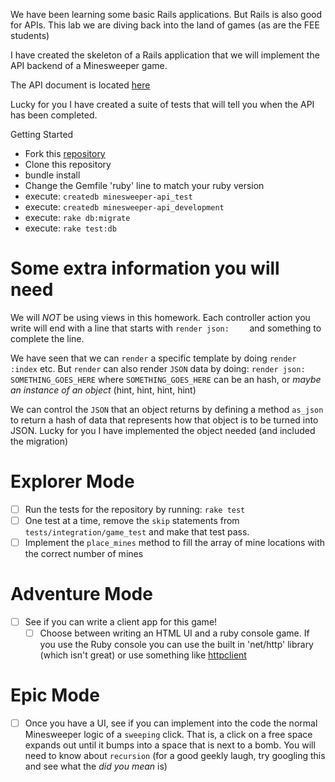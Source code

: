 We have been learning some basic Rails applications. But Rails is also good for APIs. This lab we are diving back into the land of games (as are the FEE students)

I have created the skeleton of a Rails application that we will implement the API backend of a Minesweeper game.

The API document is located [here](https://minesweeper-api.herokuapp.com/)

Lucky for you I have created a suite of tests that will tell you when the API has been completed.

Getting Started
- Fork this [repository](https://github.com/tiy-tpa-ruby-q3-2015/minesweeper-api)
- Clone this repository
- bundle install
- Change the Gemfile 'ruby' line to match your ruby version
- execute: `createdb minesweeper-api_test`
- execute: `createdb minesweeper-api_development`
- execute: `rake db:migrate`
- execute: `rake test:db`

# Some extra information you will need

We will *NOT* be using views in this homework. Each controller action you write will end with a line that starts with `render json:    ` and something to complete the line.

We have seen that we can `render` a specific template by doing `render :index` etc. But `render` can also render `JSON` data by doing: `render json: SOMETHING_GOES_HERE` where `SOMETHING_GOES_HERE` can be an hash, or _maybe an instance of an object_ (hint, hint, hint, hint)

We can control the `JSON` that an object returns by defining a method `as_json` to return a hash of data that represents how that object is to be turned into JSON. Lucky for you I have implemented the object needed (and included the migration)

# Explorer Mode
- [ ] Run the tests for the repository by running: `rake test`
- [ ] One test at a time, remove the `skip` statements from `tests/integration/game_test` and make that test pass.
- [ ] Implement the `place_mines` method to fill the array of mine locations with the correct number of mines

# Adventure Mode
- [ ] See if you can write a client app for this game!
  - [ ] Choose between writing an HTML UI and a ruby console game. If you use the Ruby console you can use the built in 'net/http' library (which isn't great) or use something like [httpclient](https://rubygems.org/gems/httpclient)

# Epic Mode
- [ ] Once you have a UI, see if you can implement into the code the normal Minesweeper logic of a `sweeping` click. That is, a click on a free space expands out until it bumps into a space that is next to a bomb. You will need to know about `recursion` (for a good geekly laugh, try googling this and see what the _did you mean_ is)
